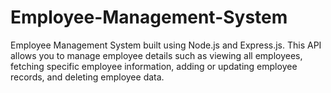 # Employee-Management-System
Employee Management System built using Node.js and Express.js. This API allows you to manage employee details such as viewing all employees, fetching specific employee information, adding or updating employee records, and deleting employee data.
